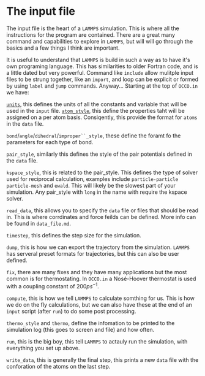 # The input file

The input file is the heart of a `LAMMPS` simulation.
This is where all the instructions for the program are contained.
There are a great many command and capabilities to explore in `LAMMPS`, but will will go through the basics and a few things I think are important.

It is useful to understand that `LAMMPS` is build in such a way as to have it's own programing language. 
This has similarities to older Fortran code, and is a little dated but very powerful.
Command like `include` allow mulitple input files to be strung together, like an `import`, and loop can be explicit or formed by using `label` and `jump` commands.
Anyway...
Starting at the top of `OCCO.in` we have:

[`units`](https://docs.lammps.org/units.html), this defines the units of all the constants and variable that will be used in the `input` file.
[`atom_style`](https://docs.lammps.org/atom_style.html), this define the properties taht will be assigned on a per atom basis. Consiqently, this provide the format for `atoms` in the `data` file.

`bond`/`angle`/`dihedral`/`improper``_style`, these define the foramt fo the parameters for each type of bond.

`pair_style`, similarly this defines the style of the pair potentials defined in the `data` file.

`kspace_style`, this is related to the pair_style. This defines the type of solver used for reciprocal calculation, examples include `particle-particle particle-mesh` and `ewald`. This will likely be the slowest part of your simulation. Any pair_style with `long` in the name with require the kspace solver.

`read_data`, this allows you to specify the `data` file or files that should be read in. This is where corrdinates and force feilds can be defined. More info can be found in `data_file.md`.

`timestep`, this defines the step size for the simulation.

`dump`, this is how we can export the trajectory from the simulation. `LAMMPS` has serveral preset formats for trajectories, but this can also be user defined.

`fix`, there are many fixes and they have many applications but the most common is for thermostating. In `OCCO.in` a Nosé-Hoover thermostat is used with a coupling constant of $200 ps^{-1}$.

`compute`, this is how we tell `LAMMPS` to calculate somthing for us. This is how we do on the fly calculations, but we can also have these at the end of an `input` script (after `run`) to do some post processing.

`thermo_style` and `thermo`, define the infomation to be printed to the simulation log (this goes to screen and file) and how often.

`run`, this is the big boy, this tell `LAMMPS` to actauly run the simulation, with everything you set up above.

`write_data`, this is generally the final step, this prints a new `data` file with the conforation of the atoms on the last step.

